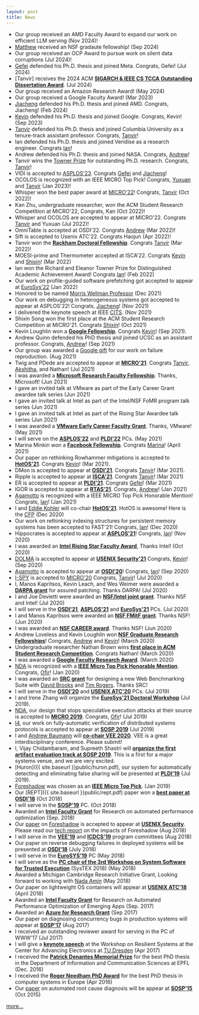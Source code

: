 ```yaml
---
layout: post
title: News
---
```


* Our group received an AMD Faculty Award to expand our work on efficient LLM serving (Nov 2024)!
* [Matthew]() received an NSF gradaute fellowship! (Sep 2024)
* Our group received an OCP Award to pursue work on silent data corruptions (Jul 2024)!
* [Gefei](https://web.eecs.umich.edu/~gefeizuo/) defended his Ph.D. thesis and joined Meta. Congrats, Gefei! (Jul 2024)  
* [Tanvir] receives the 2024 ACM [**SIGARCH & IEEE CS TCCA Outstanding Dissertation Award**](https://www.ee.columbia.edu/news/prof-tanvir-ahmed-khan-receives-2024-acm-sigarch-ieee-cs-tcca-outstanding-dissertation-award). (Jul 2024)  
* Our group received an Amazon Research Award! (May 2024)
* Our group received a Google Faculty Award! (Mar 2023)
* [Jiacheng](https://jcma.me/) defended his Ph.D. thesis and joined AMD. Congrats, Jiacheng! (Feb 2024)
* [Kevin](https://www.kevinloughlin.org/) defended his Ph.D. thesis and joined Google. Congrats, Kevin! (Sep 2023)
* [Tanvir](https://web.eecs.umich.edu/~takh/) defended his Ph.D. thesis and joined Columbia University as a tenure-track assistant professor. Congrats, [Tanvir](https://web.eecs.umich.edu/~takh/)!
* Ian defended his Ph.D. thesis and joined Veridise as a research engineer. Congrats [Ian](https://about.iangneal.io/)!
* Andrew defended his Ph.D. thesis and joined NASA. Congrats, [Andrew](http://andrewloveless.com/)!
* Tanvir wins the [Towner Prize](https://cse.engin.umich.edu/stories/tanvir-ahmed-khan-earns-towner-prize-for-outstanding-phd-research) for outstanding Ph.D. research. Congrats, [Tanvir](https://web.eecs.umich.edu/~takh/)!
* VIDI is accepted to [ASPLOS'23](https://asplos-conference.org/). Congrats [Gefei](https://web.eecs.umich.edu/~gefeizuo/) and [Jiacheng](https://jcma.me/)!
* OCOLOS is recognized with an IEEE MICRO Top Pick! Congrats, [Yuxuan](https://fling.seas.upenn.edu/~zyuxuan/dynamic/wordpress/) and [Tanvir](https://web.eecs.umich.edu/~takh/) (Jan 2023)!
* Whisper won the best paper award at [MICRO'22](https://www.microarch.org/micro55/)! Congrats, [Tanvir](https://web.eecs.umich.edu/~takh/) (Oct 2022)!
* Kan Zhu, undergraduate researcher, won the ACM Student Research Competition at MICRO'22, Congrats, Kan (Oct 2022)! 
* Whisper and OCOLOS are accepted to appear at MICRO'22. Congrats [Tanvir](https://web.eecs.umich.edu/~takh/) and Yuxuan (Jul 2022)!
* OmniTable is accepted at OSDI'22. Congrats [Andrew](https://arquinn.github.io/) (Mar 2022)!
* Sift is accepted to Usenix ATC'22. Congrats Haojun (Apr 2022)!
* Tanvir won the [**Rackham Doctoral Fellowship**](https://cse.engin.umich.edu/stories/tanvir-ahmed-khan-awarded-rackham-predoctoral-fellowship/). Congrats [Tanvir](https://web.eecs.umich.edu/~takh/) (Mar 2022)! 
* MOESI-prime and Thermometer accepted at ISCA'22. Congrats [Kevin](https://www.kevinloughlin.org) and [Shixin](https://zhizhuoxin.github.io/)! (Mar 2022)
* Ian won the Richard and Eleanor Towner Prize for Distinguished Academic Achievement Award! Congrats [Ian](https://about.iangneal.io/)! (Feb 2022)
* Our work on profile-guided software prefetching got accepted to appear at [EuroSys'22](https://2022.eurosys.org/calls/call-for-papers/) (Jan 2022)
* Honored to be named [Morris Wellman Professor](https://cse.engin.umich.edu/stories/baris-kasikci-named-morris-wellman-professor) (Dec 2021)
* Our work on debugging in heterogeneous systems got accepted to appear at ASPLOS'22! Congrats, [Jiacheng](https://jcma.me/)! (Nov 2021)
* I delivered the keynote speech at IEEE [CITS](http://atc.udg.edu/CITS2021/). (Nov 2021)
* Shixin Song won the first place at the ACM Student Research Competition at MICRO'21. Congrats [Shixin](https://zhizhuoxin.github.io/)! (Oct 2021)
* Kevin Loughlin won a [**Google Fellowship**](https://research.google/outreach/phd-fellowship/recipients/). Congrats [Kevin](https://www.kevinloughlin.org/)! (Sep 2021).
* Andrew Quinn defended his PhD thesis and joined UCSC as an assistant professor. Congrats, [Andrew](https://arquinn.github.io/)! (Sep 2021)
* Our group was awarded a [Google gift](https://cse.engin.umich.edu/stories/google-award-to-make-widely-used-software-testing-technique-more-effective) for our work on failure reproduction. (Aug 2021)
* Twig and PDede are accepted to appear at [**MICRO'21**](https://www.microarch.org/micro54/). Congrats [Tanvir](https://web.eecs.umich.edu/~takh/), [Akshitha](https://akshithasriraman.eecs.umich.edu/), and Nathan! (Jul 2021)
* I was awarded a [**Microsoft Research Faculty Fellowship**](https://www.microsoft.com/en-us/research/academic-program/faculty-fellowship/#!fellows). Thanks, Microsoft! (Jun 2021)
* I gave an invited talk at VMware as part of the Early Career Grant awardee talk series (Jun 2021)
* I gave an invited talk at Intel as part of the Intel/NSF FoMR program talk series (Jun 2021)
* I gave an invited talk at Intel as part of the Rising Star Awardee talk series (Jun 2021) 
* I was awarded a [**VMware Early Career Faculty Grant**](https://cse.engin.umich.edu/stories/baris-kasikci-earns-vmware-early-career-grant). Thanks, VMware! (May 2021)
* I will serve on the [**ASPLOS'22**](https://asplos-conference.org/) and [**PLDI'22**](https://conf.researchr.org/home/pldi-2022) PCs. (May 2021)
* Marina Minkin won a [**Facebook Fellowship**](https://research.fb.com/fellows/minkin-marina/). Congrats [Marina](https://web.eecs.umich.edu/~minkin/)! (April 2021)
* Our paper on rethinking Rowhammer mitigations is accepted to [**HotOS'21**](https://sigops.org/s/conferences/hotos/2021/). Congrats [Kevin](https://www.kevinloughlin.org/)! (Mar 2021).
* DMon is accepted to appear at [**OSDI'21**](https://www.usenix.org/conference/osdi21). Congrats [Tanvir](https://web.eecs.umich.edu/~takh/)! (Mar 2021).
* Ripple is accepted to appear at [**ISCA'21**](https://iscaconf.org/isca2021/). Congrats [Tanvir](https://web.eecs.umich.edu/~takh/)! (Mar 2021)
* ER is accepted to appear at [**PLDI'21**](https://conf.researchr.org/home/pldi-2021). Congrats [Gefei](https://web.eecs.umich.edu/~gefeizuo/)! (Mar 2021)
* IGOR  is accepted to appear at [**RTAS'21**](http://2021.rtas.org/). Congrats, [Andrew](http://andrewloveless.com/)! (Jan 2021)
* [Agamotto](https://web.eecs.umich.edu/~barisk/public/agamotto.pdf) is recognized with a IEEE MICRO Top Pick Honorable Mention! Congrats, [Ian](https://about.iangneal.io/)! (Jan 2021)
* I and [Eddie Kohler](http://www.read.seas.harvard.edu/~kohler/) will co-chair [**HotOS'21**](https://sigops.org/s/conferences/hotos/2021/). HotOS is awesome! Here is the [CFP](https://sigops.org/s/conferences/hotos/2021/) (Dec 2020)
* Our work on rethinking indexing structures for persistent memory systems has been accepted to FAST'21! Congrats, [Ian](https://about.iangneal.io/)! (Dec 2020) 
* Hippocrates is accepted to appear at [**ASPLOS'21**](https://asplos-conference.org/)! Congrats, [Ian](https://about.iangneal.io/)! (Nov 2020) 
* I was awarded an [**Intel Rising Star Faculty Award**](https://www.intel.com/content/www/us/en/research/blogs/intel-rising-stars-awards-2020.html), Thanks Intel! (Oct 2020)
* [DOLMA](public/dolma.pdf) is accepted to appear at [**USENIX Security'21**](https://www.usenix.org/conference/usenixsecurity21) Congrats, [Kevin](https://www.kevinloughlin.org/)! (Sep 2020)
* [Agamotto](public/agamotto.pdf) is accepted to appear at [**OSDI'20**](https://www.usenix.org/conference/osdi20)! Congrats, [Ian](https://about.iangneal.io/)! (Sep 2020)
* [I-SPY](https://web.eecs.umich.edu/~barisk/public/ispy.pdf) is accepted to [MICRO'20](https://www.microarch.org/micro53/) Congrats, [Tanvir](https://web.eecs.umich.edu/~takh/)! (Jul 2020)
* I, Manos Kapritsos, Kevin Leach, and Wes Weimer were awarded a [**DARPA grant**](https://news.engin.umich.edu/2020/08/1-8m-darpa-project-aims-to-protect-cars-trucks-and-spacecraft-from-hackers/) for assured patching. Thanks DARPA! (Jul 2020)
* I and Joe Devietti were awarded an [**NSF/Intel joint grant**](https://www.nsf.gov/awardsearch/showAward?AWD_ID=2010810). Thanks NSF and Intel! (Jul 2020)
* I will serve in the [**OSDI'21**](https://www.usenix.org/conference/osdi21), [**ASPLOS'21**](https://asplos-conference.org/) and [**EuroSys'21**](https://2021.eurosys.org/) PCs. (Jul 2020)
* I and Manos Kapritsos were awarded an [**NSF FMitF grant**](https://www.nsf.gov/awardsearch/showAward?AWD_ID=2018915). Thanks NSF! (Jun 2020)
* I was awarded an [**NSF CAREER award**](https://www.nsf.gov/awardsearch/showAward?AWD_ID=1942218). Thanks NSF! (Jun 2020)
* Andrew Loveless and Kevin Loughlin won [**NSF Graduate Research Fellowships**](https://cse.engin.umich.edu/stories/nine-cse-graduate-students-recognized-by-nsf-graduate-research-fellowship-program)! Congrats, [Andrew](http://andrewloveless.com/) and [Kevin](https://www.kevinloughlin.org/)! (March 2020)
* Undergraduate researcher Nathan Brown wins [**first place in ACM Student Research Competition**](https://www.nsf.gov/awardsearch/showAward?AWD_ID=2010810). Congrats Nathan! (March 2020)
* I was awarded a [**Google Faculty Research Award**](https://ai.googleblog.com/2020/02/announcing-2019-google-faculty-research.html). (March 2020)
* [NDA](public/nda.pdf) is recognized with a [**IEEE Micro Top Pick Honorable Mention**](https://ieeexplore.ieee.org/stamp/stamp.jsp?arnumber=9099646). Congrats, [Ofir](https://www.ofirweisse.com/)! (Jan 2020)
* I was awarded an [**SRC grant**](https://www.srcinc.com/) for designing a new Web Benchmarking Suite with [David Brooks](http://www.eecs.harvard.edu/~dbrooks/) and [Tim Rogers](https://engineering.purdue.edu/tgrogers/). Thanks SRC!
* I will serve in the [**OSDI'20**](https://www.usenix.org/conference/osdi20) and [**USENIX ATC'20**](https://www.usenix.org/conference/atc20) PCs. (Jul 2019)
* I and Irene Zhang will organize the [**EuroSys'21 Doctoral Workshop**](https://2021.eurosys.org/) (Jul 2019).
* [NDA](public/nda.pdf), our design that stops speculative execution attacks at their source is accepted to [**MICRO 2019**](https://www.microarch.org/micro52/). Congrats, [Ofir](https://www.ofirweisse.com/)! (Jul 2019) 
* [I4](https://web.eecs.umich.edu/~barisk/public/i4.pdf), our work on fully-automatic verification of distributed systems protocols is accepted to appear at [**SOSP 2019**](https://sosp19.rcs.uwaterloo.ca/) (Jul 2019)
* I and [Andrew Baumann](https://www.microsoft.com/en-us/research/people/baumann/#!publications) will [**co-chair VEE 2020**](https://conf.researchr.org/home/vee-2020). VEE is a great interdisciplinary conference. Please submit!
* I, Vijay Chidambaram, and Supreeth Shastri will [**organize the first artifact evaluation track at SOSP 2019**](https://sysartifacts.github.io/sosp2019/). This is a first for a major systems venue, and we are very excited.
* [Huron]({{ site.baseurl }}public/huron.pdf), our system for automatically detecting and eliminating false sharing will be presented at [**PLDI'19**](https://conf.researchr.org/home/pldi-2019) (Jul 2019).
* [Foreshadow](https://foreshadowattack.com) was chosen as an [**IEEE Micro Top Pick**](https://news.engin.umich.edu/2019/06/three-cse-papers-chosen-as-ieee-micro-top-picks/). (Jan 2019)
* Our [REPT]({{ site.baseurl }}public/rept.pdf) paper won a [**best paper at OSDI'18**](https://www.usenix.org/conference/osdi18) (Oct 2018)
* I will serve in the [**SOSP'19**](https://www.sigops.org/sosp/sosp19/index.html) PC. (Oct 2018)
* Awarded an [**Intel Faculty Grant**](https://www.intel.com/content/www/us/en/education/highered/university-research-programs.html) for Research on automated performance optimization (Sep. 2018)
* Our [paper](https://foreshadowattack.eu/foreshadow.pdf) on [Foreshadow](https://foreshadowattack.com) is accepted to appear at [**USENIX Security**](https://www.usenix.org/conference/usenixsecurity18). Please read our [tech report](https://foreshadowattack.eu/foreshadow-NG.pdf) on the impacts of Foreshadow (Aug 2018) 
* I will serve in the [**VEE'19**](https://conf.researchr.org/home/vee-2019) and [**ICDCS'19**](http://theory.utdallas.edu/ICDCS2019/) program committees (Aug 2018)
* Our paper on reverse debugging failures in deployed systems will be presented at [**OSDI'18**](https://www.usenix.org/conference/osdi18) (July 2018)
* I will serve in the [**EuroSYS'19**](https://www.eurosys2019.org/) PC (May 2018)
* I will serve as the [**PC chair of the 3rd Workshop on System Software for Trusted Execution**](https://systex18.ibr.cs.tu-bs.de/) (SysTEX 2018) (May 2018)
* Awarded a Michigan Cambridge Research Initiative Grant, Looking forward to working with [Nada Amin](http://lampwww.epfl.ch/~amin/cv/) (May 2018)
* Our paper on lightweight OS containers will appear at [**USENIX ATC'18**](https://www.usenix.org/conference/atc18/presentation/thalheim) (April 2018)
* Awarded an [**Intel Faculty Grant**](https://www.intel.com/content/www/us/en/education/highered/university-research-programs.html) for Research on Automated Performance Optimization of Emerging Apps (Sep. 2017)
* Awarded an [**Azure for Research Grant**](https://www.microsoft.com/en-us/research/academic-program/microsoft-azure-for-research/) (Sep 2017)
* Our paper on diagnosing concurrency bugs in production systems will appear at [**SOSP'17**](https://www.sigops.org/sosp/sosp17/) (Aug 2017)
* I received an outstanding reviewer award for serving in the PC of WWW'17 (Jul 2017)
* I will give a [**keynote speech**](https://cfaed.tu-dresden.de/research-program/resilience/workshop-on-resilient-systems/about) at the Workshop on Resilient Systems at the Center for Advancing Electronics at [TU Dresden](https://tu-dresden.de/?set_language=en) (Apr 2017)
* I received the [**Patrick Denantes Memorial Prize**](http://research-office.epfl.ch/financements/internal-non-profit/distinctions/denantes) for the best PhD thesis in the Department of Information and Communication Sciences at EPFL (Dec. 2016)
* I received the [**Roger Needham PhD Award**](http://www.eurosys.org/awards/needham-award) for the best PhD thesis in computer systems in Europe (Apr 2016)
* Our [paper](http://dslab.epfl.ch/pubs/gist.pdf) on automated root cause diagnosis will be appear at [**SOSP'15**](http://www.ssrc.ucsc.edu/sosp15/) (Oct 2015)

<a href="{{ site.baseurl }}news">more...</a>